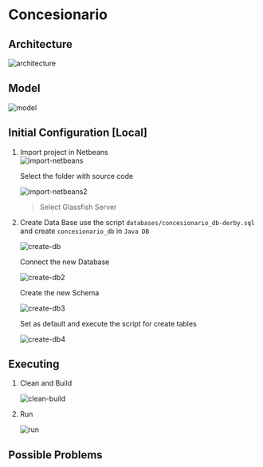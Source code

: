 # Concesionario

## Architecture 

![architecture](docs/architecture.png)

## Model

![model](docs/model.png)

## Initial Configuration [Local]

1. Import project in Netbeans  
    ![import-netbeans](docs/import-netbeans.png)

    Select the folder with source code
    
    ![import-netbeans2](docs/import-netbeans2.png) 

    > Select Glassfish Server

2. Create Data Base
    use the script `databases/concesionario_db-derby.sql` and create `concesionario_db` in `Java DB`

    ![create-db](docs/create-db.png)

    Connect the new Database

    ![create-db2](docs/create-db2.png)

    Create the new Schema

    ![create-db3](docs/create-db3.png)

    Set as default and execute the script for create tables

    ![create-db4](docs/create-db4.png)

## Executing 

1. Clean and Build 

    ![clean-build](docs/clean-build.png)

2. Run

    ![run](docs/run.png)
    
## Possible Problems



